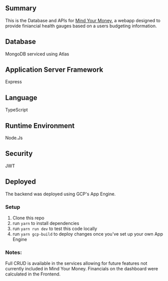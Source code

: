 ## Summary
This is the Database and APIs for [Mind Your Money](https://mind-your-money-webapp.web.app/), a webapp designed to provide finiancial health gauges based on a users budgeting information.

## Database
MongoDB serviced using Atlas

## Application Server Framework
Express

## Language
TypeScript

## Runtime Environment 
Node.Js

## Security
JWT

## Deployed
The backend was deployed using GCP's App Engine. 

### Setup
1. Clone this repo
2. run `yarn` to install dependencies 
3. run `yarn run dev` to test this code locally
4. run `yarn gcp-build` to deploy changes once you've set up your own App Engine

### Notes:
Full CRUD is available in the services allowing for future features not currently included in Mind Your Money.
Financials on the dashboard were calculated in the Frontend. 
